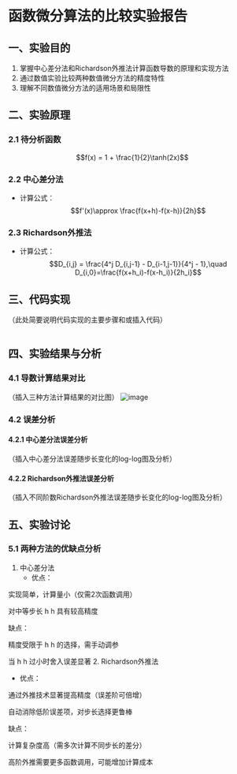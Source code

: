 # 函数微分算法的比较实验报告
## 一、实验目的
1. 掌握中心差分法和Richardson外推法计算函数导数的原理和实现方法
2. 通过数值实验比较两种数值微分方法的精度特性
3. 理解不同数值微分方法的适用场景和局限性
## 二、实验原理
### 2.1 待分析函数
$$f(x) = 1 + \frac{1}{2}\tanh(2x)$$

### 2.2 中心差分法
- 计算公式：
  $$f'(x)\approx \frac{f(x+h)-f(x-h)}{2h}$$
### 2.3 Richardson外推法
- 计算公式：
  $$D_{i,j} = \frac{4^j D_{i,j-1} - D_{i-1,j-1}}{4^j - 1},\quad D_{i,0}=\frac{f(x+h_i)-f(x-h_i)}{2h_i}$$
## 三、代码实现
（此处简要说明代码实现的主要步骤和或插入代码）
```python

```

## 四、实验结果与分析
### 4.1 导数计算结果对比
（插入三种方法计算结果的对比图）
![image](https://github.com/user-attachments/assets/c1ebfa52-766f-4e5c-abba-2fb5da623c35)

### 4.2 误差分析 
#### 4.2.1 中心差分法误差分析
（插入中心差分法误差随步长变化的log-log图及分析）
#### 4.2.2 Richardson外推法误差分析
（插入不同阶数Richardson外推法误差随步长变化的log-log图及分析）

## 五、实验讨论
### 5.1 两种方法的优缺点分析
1. 中心差分法
   - 优点：

实现简单，计算量小（仅需2次函数调用）

对中等步长 
h
h 具有较高精度

缺点：

精度受限于 
h
h 的选择，需手动调参

当 
h
h 过小时舍入误差显著
2. Richardson外推法
   - 优点：

通过外推技术显著提高精度（误差阶可倍增）

自动消除低阶误差项，对步长选择更鲁棒

缺点：

计算复杂度高（需多次计算不同步长的差分）

高阶外推需要更多函数调用，可能增加计算成本

